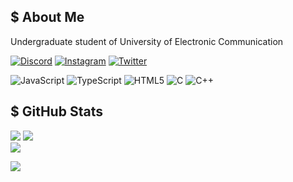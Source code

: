 ## $ About Me
Undergraduate student of University of Electronic Communication

[![Discord](https://img.shields.io/badge/Discord-%237289DA.svg?logo=discord&logoColor=white)](https://discord.gg/Mimi1008_tech) [![Instagram](https://img.shields.io/badge/Instagram-%23E4405F.svg?logo=Instagram&logoColor=white)](https://instagram.com/mimi_chan_uec) [![Twitter](https://img.shields.io/badge/Twitter-%231DA1F2.svg?logo=Twitter&logoColor=white)](https://twitter.com/mimi_chan_uec) 

![JavaScript](https://img.shields.io/badge/javascript-%23323330.svg?style=for-the-badge&logo=javascript&logoColor=%23F7DF1E) ![TypeScript](https://img.shields.io/badge/typescript-%23007ACC.svg?style=for-the-badge&logo=typescript&logoColor=white) ![HTML5](https://img.shields.io/badge/html5-%23E34F26.svg?style=for-the-badge&logo=html5&logoColor=white) ![C](https://img.shields.io/badge/c-%2300599C.svg?style=for-the-badge&logo=c&logoColor=white)  ![C++](https://img.shields.io/badge/c++-%2300599C.svg?style=for-the-badge&logo=c%2B%2B&logoColor=white)

## $ GitHub Stats
![](https://github-readme-streak-stats.herokuapp.com/?user=mimi-chan-uec&theme=nord&hide_border=true)
![](https://github-readme-stats.vercel.app/api?username=mimi-chan-uec&theme=nord&hide_border=true&include_all_commits=true&count_private=true)<br/>
![](https://github-readme-stats.vercel.app/api/top-langs/?username=mimi-chan-uec&theme=nord&hide_border=true&include_all_commits=true&count_private=true&layout=compact)

![](https://github-profile-trophy.vercel.app/?username=mimi-chan-uec&theme=nord&no-frame=true&no-bg=false&margin-w=4)

<!-- Proudly created with GPRM ( https://gprm.itsvg.in ) -->
